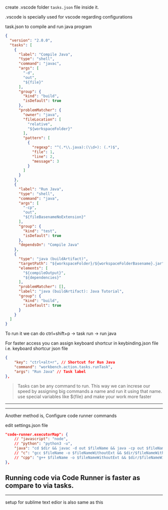 create .vscode folder 
`tasks.json` file inside it.

.vscode is specially used for vscode regarding configurations

task.json to compile and run java program
```json
{
  "version": "2.0.0",
  "tasks": [
    {
      "label": "Compile Java",
      "type": "shell",
      "command": "javac",
      "args": [
        "-d",
        "out",
        "${file}"
      ],
      "group": {
        "kind": "build",
        "isDefault": true
      },
      "problemMatcher": {
        "owner": "java",
        "fileLocation": [
          "relative",
          "${workspaceFolder}"
        ],
        "pattern": [
          {
            "regexp": "^(.*\\.java):(\\d+): (.*)$",
            "file": 1,
            "line": 2,
            "message": 3
          }
        ]
      }
    },
    {
      "label": "Run Java",
      "type": "shell",
      "command": "java",
      "args": [
        "-cp",
        "out",
        "${fileBasenameNoExtension}"
      ],
      "group": {
        "kind": "test",
        "isDefault": true
      },
      "dependsOn": "Compile Java"
    },
    {
      "type": "java (buildArtifact)",
      "targetPath": "${workspaceFolder}/${workspaceFolderBasename}.jar",
      "elements": [
        "${compileOutput}",
        "${dependencies}"
      ],
      "problemMatcher": [],
      "label": "java (buildArtifact): Java Tutorial",
      "group": {
        "kind": "build",
        "isDefault": true
      }
    }
  ]
}
```


To run it we can do
ctrl+shift+p -> task run -> run java

For faster access you can assign keyboard shortcur in keybinding.json file i.e. keyboard shortcur json file
```json
{
    "key": "ctrl+alt+r", // Shortcut for Run Java
    "command": "workbench.action.tasks.runTask",
    "args": "Run Java" // Task label
},
```

> Tasks can be any command to run. This way we can increse our speed by assigning big commands a name and run it using that name. 
> use special variables like ${file} and make your work more faster
---
---

Another method is,
Configure code runner commands

edit settings.json file
```json
"code-runner.executorMap": {
    // "javascript": "node",
    // "python": "python3 -u",
    "java": "cd $dir && javac -d out $fileName && java -cp out $fileNameWithoutExt",
    // "c": "gcc $fileName -o $fileNameWithoutExt && $dir/$fileNameWithoutExt",
    // "cpp": "g++ $fileName -o $fileNameWithoutExt && $dir/$fileNameWithoutExt"
},
```
Running code via Code Runner is faster as compare to via tasks. 
---
---

setup for sublime text edior is also same as this 